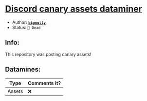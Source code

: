 # [Discord canary assets dataminer](https://gitlab.com/bignutty/discord-asset-datamining) 

- Author: [**``bignutty``**](https://gitlab.com/bignutty)
- Status: `🔴 Dead`

## Info: 
This repository was posting canary assets!

## Datamines:

| Type | Comments it? |
-------|---------------
Assets | ❌
